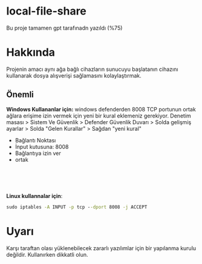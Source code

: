 # local-file-share
Bu proje tamamen gpt tarafınadn yazıldı (%75)

# Hakkında
Projenin amacı aynı ağa bağlı cihazların sunucuyu başlatanın cihazını kullanarak dosya alışverişi sağlamasını kolaylaştırmak.


## Önemli
**Windows Kullananlar için:** 
windows defenderden 8008 TCP portunun ortak ağlara erişime izin vermek için yeni bir kural eklemeniz gerekiyor.
Denetim masası > Sistem Ve Güvenlik > Defender Güvenlik Duvarı > Solda gelişmiş ayarlar > Solda "Gelen Kurallar" > Sağdan "yeni kural"
- Bağlantı Noktası
- İnput kutusuna: 8008
- Bağlantıya izin ver
- ortak

<br><br><br>

**Linux kullannalar için**:
```cmd
sudo iptables -A INPUT -p tcp --dport 8008 -j ACCEPT
```

# Uyarı
Karşı taraftan olası yüklenebilecek zararlı yazılımlar için bir yapılanma kurulu değildir. Kullanırken dikkatli olun.
